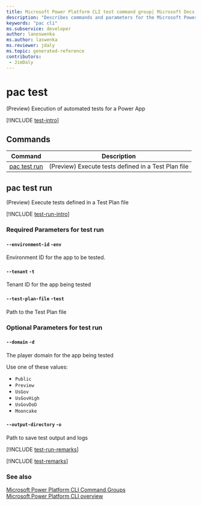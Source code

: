 ```yaml
---
title: Microsoft Power Platform CLI test command group| Microsoft Docs
description: "Describes commands and parameters for the Microsoft Power Platform CLI test command group."
keywords: "pac cli"
ms.subservice: developer
author: laneswenka
ms.author: laswenka
ms.reviewer: jdaly
ms.topic: generated-reference
contributors: 
 - JimDaly
---
```

<!-- 
Do not edit this file. 
This file is generated by a program and any changes will be overwritten when this topic is re-generated.
Use the include files to add additional content to this topic.
-->
# pac test

(Preview) Execution of automated tests for a Power App

[!INCLUDE [test-intro](includes/test-intro.md)]

## Commands

|Command|Description|
|---------|---------|
|[pac test run](#pac-test-run)|(Preview) Execute tests defined in a Test Plan file|


## pac test run

(Preview) Execute tests defined in a Test Plan file

[!INCLUDE [test-run-intro](includes/test-run-intro.md)]


### Required Parameters for test run

#### `--environment-id` `-env`

Environment ID for the app to be tested.

#### `--tenant` `-t`

Tenant ID for the app being tested

#### `--test-plan-file` `-test`

Path to the Test Plan file


### Optional Parameters for test run

#### `--domain` `-d`

The player domain for the app being tested

Use one of these values:

- `Public`
- `Preview`
- `UsGov`
- `UsGovHigh`
- `UsGovDoD`
- `Mooncake`

#### `--output-directory` `-o`

Path to save test output and logs

[!INCLUDE [test-run-remarks](includes/test-run-remarks.md)]

[!INCLUDE [test-remarks](includes/test-remarks.md)]

### See also

[Microsoft Power Platform CLI Command Groups](index.md)<br />
[Microsoft Power Platform CLI overview](../introduction.md)